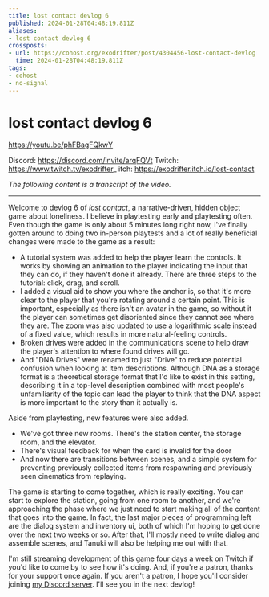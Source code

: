 ```yaml
---
title: lost contact devlog 6
published: 2024-01-28T04:48:19.811Z
aliases:
- lost contact devlog 6
crossposts:
- url: https://cohost.org/exodrifter/post/4304456-lost-contact-devlog
  time: 2024-01-28T04:48:19.811Z
tags:
- cohost
- no-signal
---
```


# lost contact devlog 6

https://youtu.be/phFBagFQkwY

Discord: https://discord.com/invite/arqFQVt
Twitch: https://www.twitch.tv/exodrifter_
itch: https://exodrifter.itch.io/lost-contact

_The following content is a transcript of the video._

---

Welcome to devlog 6 of _lost contact_, a narrative-driven, hidden object game about loneliness. I believe in playtesting early and playtesting often. Even though the game is only about 5 minutes long right now, I've finally gotten around to doing two in-person playtests and a lot of really beneficial changes were made to the game as a result:

- A tutorial system was added to help the player learn the controls. It works by showing an animation to the player indicating the input that they can do, if they haven't done it already. There are three steps to the tutorial: click, drag, and scroll.
- I added a visual aid to show you where the anchor is, so that it's more clear to the player that you're rotating around a certain point. This is important, especially as there isn't an avatar in the game, so without it the player can sometimes get disoriented since they cannot see where they are. The zoom was also updated to use a logarithmic scale instead of a fixed value, which results in more natural-feeling controls.
- Broken drives were added in the communications scene to help draw the player's attention to where found drives will go.
- And "DNA Drives" were renamed to just "Drive" to reduce potential confusion when looking at item descriptions. Although DNA as a storage format is a theoretical storage format that I'd like to exist in this setting, describing it in a top-level description combined with most people's unfamiliarity of the topic can lead the player to think that the DNA aspect is more important to the story than it actually is.

Aside from playtesting, new features were also added.
- We've got three new rooms. There's the station center, the storage room, and the elevator.
- There's visual feedback for when the card is invalid for the door
- And now there are transitions between scenes, and a simple system for preventing previously collected items from respawning and previously seen cinematics from replaying.

The game is starting to come together, which is really exciting. You can start to explore the station, going from one room to another, and we're approaching the phase where we just need to start making all of the content that goes into the game. In fact, the last major pieces of programming left are the dialog system and inventory ui, both of which I'm hoping to get done over the next two weeks or so. After that, I'll mostly need to write dialog and assemble scenes, and Tanuki will also be helping me out with that.

I'm still streaming development of this game four days a week on Twitch if you'd like to come by to see how it's doing. And, if you're a patron, thanks for your support once again. If you aren't a patron, I hope you'll consider joining [my Discord server](https://discord.com/invite/arqFQVt). I'll see you in the next devlog!
